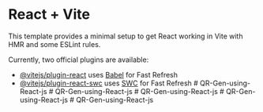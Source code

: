 # React + Vite

This template provides a minimal setup to get React working in Vite with HMR and some ESLint rules.

Currently, two official plugins are available:

- [@vitejs/plugin-react](https://github.com/vitejs/vite-plugin-react/blob/main/packages/plugin-react/README.md) uses [Babel](https://babeljs.io/) for Fast Refresh
- [@vitejs/plugin-react-swc](https://github.com/vitejs/vite-plugin-react-swc) uses [SWC](https://swc.rs/) for Fast Refresh
#   Q R - G e n - u s i n g - R e a c t - j s  
 #   Q R - G e n - u s i n g - R e a c t - j s  
 #   Q R - G e n - u s i n g - R e a c t - j s  
 #   Q R - G e n - u s i n g - R e a c t - j s  
 #   Q R - G e n - u s i n g - R e a c t - j s  
 